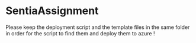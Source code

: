 # SentiaAssignment
Please keep the deployment script and the template files in the same folder in order for the script to find them and deploy them to azure !
